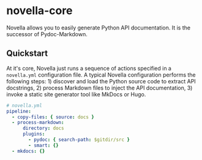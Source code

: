 # novella-core

Novella allows you to easily generate Python API documentation. It is the successor of Pydoc-Markdown.

## Quickstart

At it's core, Novella just runs a sequence of actions specified in a `novella.yml` configuration file. A typical
Novella configuration performs the following steps: 1) discover and load the Python source code to extract API
docstrings, 2) process Markdown files to inject the API documentation, 3) invoke a static site generator tool
like MkDocs or Hugo.

```yml
# novella.yml
pipeline:
  - copy-files: { source: docs }
  - process-markdown:
      directory: docs
      plugins:
        - pydoc: { search-path: $gitdir/src }
        - smart: {}
  - mkdocs: {}
```
